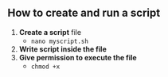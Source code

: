 ## How to create and run a script
1. **Create a script** file
	- `nano myscript.sh`
2. **Write script inside the file**
3. **Give permission to execute the file**
	- `chmod +x `